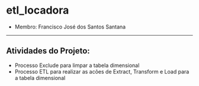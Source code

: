 # etl_locadora

- Membro: Francisco José dos Santos Santana

---
## Atividades do Projeto:

- Processo Exclude para limpar a tabela dimensional
- Processo ETL para realizar as acões de Extract, Transform e Load para a tabela dimensional

